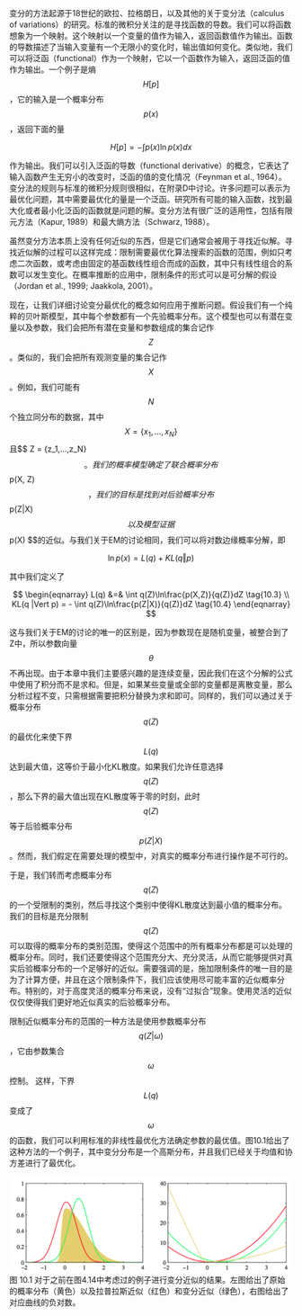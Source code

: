 变分的方法起源于18世纪的欧拉、拉格朗日，以及其他的关于变分法（calculus of variations）的研究。标准的微积分关注的是寻找函数的导数。我们可以将函数想象为一个映射。这个映射以一个变量的值作为输入，返回函数值作为输出。函数的导数描述了当输入变量有一个无限小的变化时，输出值如何变化。类似地，我们可以将泛函（functional）作为一个映射，它以一个函数作为输入，返回泛函的值作为输出。一个例子是熵$$ H[p] $$，它的输入是一个概率分布$$ p(x) $$，返回下面的量    

$$
H[p] = - \int p(x)\ln p(x) dx \tag{10.1}
$$    

作为输出。我们可以引入泛函的导数（functional derivative）的概念，它表达了输入函数产生无穷小的改变时，泛函的值的变化情况（Feynman et al., 1964）。变分法的规则与标准的微积分规则很相似，在附录D中讨论。许多问题可以表示为最优化问题，其中需要最优化的量是一个泛函。研究所有可能的输入函数，找到最大化或者最小化泛函的函数就是问题的解。变分方法有很广泛的适用性，包括有限元方法（Kapur, 1989）和最大熵方法（Schwarz, 1988）。    

虽然变分方法本质上没有任何近似的东西，但是它们通常会被用于寻找近似解。寻找近似解的过程可以这样完成：限制需要最优化算法搜索的函数的范围，例如只考虑二次函数，或考虑由固定的基函数线性组合而成的函数，其中只有线性组合的系数可以发生变化。在概率推断的应用中，限制条件的形式可以是可分解的假设（Jordan et al., 1999; Jaakkola, 2001）。     

现在，让我们详细讨论变分最优化的概念如何应用于推断问题。假设我们有一个纯粹的贝叶斯模型，其中每个参数都有一个先验概率分布。这个模型也可以有潜在变量以及参数，我们会把所有潜在变量和参数组成的集合记作$$ Z $$。类似的，我们会把所有观测变量的集合记作$$ X $$。例如，我们可能有$$ N $$个独立同分布的数据，其中$$ X = \{x_1,...,x_N\} $$且$$ Z = {z_1,...,z_N\} $$。我们的概率模型确定了联合概率分布$$ p(X, Z) $$，我们的目标是找到对后验概率分布$$ p(Z|X) $$以及模型证据$$ p(X)
$$的近似。与我们关于EM的讨论相同，我们可以将对数边缘概率分解，即     

$$
\ln p(x) = L(q) + KL(q \Vert p) \tag{10.2}
$$    

其中我们定义了    

$$
\begin{eqnarray}
L(q) &=& \int q(Z)\ln\frac{p(X,Z)}{q(Z)}dZ \tag{10.3} \\
KL(q |Vert p) = - \int q(Z)\ln\frac{p(Z|X)}{q(Z)}dZ \tag{10.4}
\end{eqnarray}
$$

这与我们关于EM的讨论的唯一的区别是，因为参数现在是随机变量，被整合到了Z中，所以参数向量$$ \theta $$不再出现。由于本章中我们主要感兴趣的是连续变量，因此我们在这个分解的公式中使用了积分而不是求和。但是，如果某些变量或全部的变量都是离散变量，那么分析过程不变，只需根据需要把积分替换为求和即可。同样的，我们可以通过关于概率分布$$ q(Z) $$的最优化来使下界$$ L(q) $$达到最大值，这等价于最小化KL散度。如果我们允许任意选择$$ q(Z) $$，那么下界的最大值出现在KL散度等于零的时刻，此时$$ q(Z)
$$等于后验概率分布$$ p(Z|X) $$。然而，我们假定在需要处理的模型中，对真实的概率分布进行操作是不可行的。    

于是，我们转而考虑概率分布$$ q(Z) $$的一个受限制的类别，然后寻找这个类别中使得KL散度达到最小值的概率分布。我们的目标是充分限制$$ q(Z)
$$可以取得的概率分布的类别范围，使得这个范围中的所有概率分布都是可以处理的概率分布。同时，我们还要使得这个范围充分大、充分灵活，从而它能够提供对真实后验概率分布的一个足够好的近似。需要强调的是，施加限制条件的唯一目的是为了计算方便，并且在这个限制条件下，我们应该使用尽可能丰富的近似概率分布。特别的，对于高度灵活的概率分布来说，没有“过拟合”现象。使用灵活的近似仅仅使得我们更好地近似真实的后验概率分布。     

限制近似概率分布的范围的一种方法是使用参数概率分布$$ q(Z| \omega) $$，它由参数集合$$ \omega $$控制。 这样，下界$$ L(q) $$变成了$$ \omega $$的函数，我们可以利用标准的非线性最优化方法确定参数的最优值。图10.1给出了这种方法的一个例子，其中变分分布是一个高斯分布，并且我们已经关于均值和协方差进行了最优化。     


![图 10-1](images/approximation.png)      
图 10.1 对于之前在图4.14中考虑过的例子进行变分近似的结果。左图给出了原始的概率分布（黄色）以及拉普拉斯近似（红色）和变分近似（绿色），右图给出了对应曲线的负对数。


